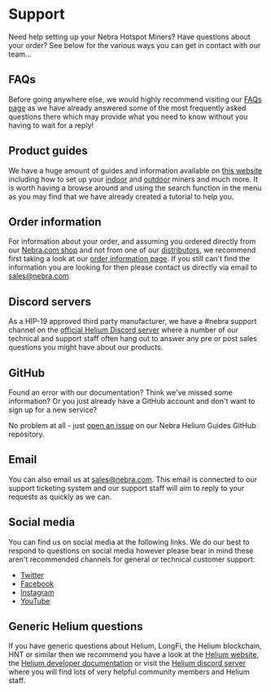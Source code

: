 # Support

Need help setting up your Nebra Hotspot Miners? Have questions about your order? See below for the various ways you can get in contact with our team...

## FAQs

Before going anywhere else, we would highly recommend visiting our [FAQs page](FAQs.md) as we have already answered some of the most frequently asked questions there which may provide what you need to know without you having to wait for a reply!

## Product guides

We have a huge amount of guides and information available on [this website](/) including how to set up your [indoor](indoor-hotspot/overview.md) and [outdoor](outdoor-hotspot/overview.md) miners and much more. It is worth having a browse around and using the search function in the menu as you may find that we have already created a tutorial to help you.

## Order information

For information about your order, and assuming you ordered directly from our [Nebra.com shop](https://nebra.com) and not from one of our [distributors](distributors.md), we recommend first taking a look at our [order information page](https://www.nebra.com/pages/order-information). If you still can't find the information you are looking for then please contact us directly via email to [sales@nebra.com](mailto:sales@nebra.com).

## Discord servers

As a HIP-19 approved third party manufacturer, we have a #nebra support channel on the [official Helium Discord server](https://discord.gg/helium) where a number of our technical and support staff often hang out to answer any pre or post sales questions you might have about our products.


## GitHub

Found an error with our documentation? Think we've missed some information? Or you just already have a GitHub account and don't want to sign up for a new service?

No problem at all - just [open an issue](https://github.com/NebraLtd/Helium-Guides/issues) on our Nebra Helium Guides GitHub repository.

## Email

You can also email us at [sales@nebra.com](mailto:sales@nebra.com). This email is connected to our support ticketing system and our support staff will aim to reply to your requests as quickly as we can.

## Social media

You can find us on social media at the following links. We do our best to respond to questions on social media however please bear in mind these aren't recommended channels for general or technical customer support:
- [Twitter](https://twitter.com/NebraLtd)
- [Facebook](https://facebook.com/NebraLtd)
- [Instagram](https://instagram.com/NebraLtd)
- [YouTube](https://youtube.com/channel/UCAB2dClW-LV8jgDgCrsmFwQ)

## Generic Helium questions

If you have generic questions about Helium, LongFi, the Helium blockchain, HNT or similar then we recommend you have a look at the [Helium website](https://www.helium.com/), the [Helium developer documentation](https://developer.helium.com/) or visit the [Helium discord server](https://discord.gg/helium) where you will find lots of very helpful community members and Helium staff.
